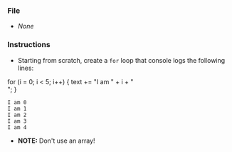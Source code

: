 ### File

* _None_

### Instructions

* Starting from scratch, create a `for` loop that console logs the following lines:

for (i = 0; i < 5; i++) {
    text += "I am " + i + "<br>";
}



```
I am 0
I am 1
I am 2
I am 3
I am 4
```

* **NOTE:** Don't use an array!
